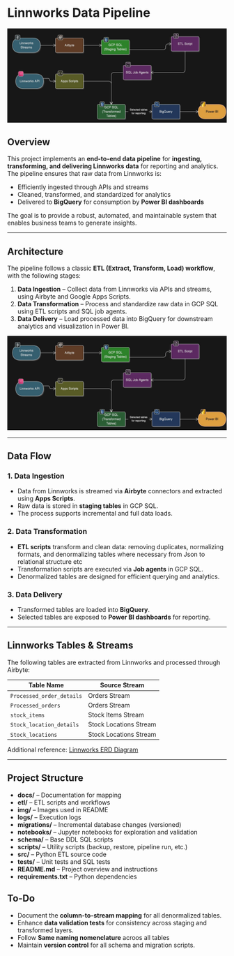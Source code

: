 # Linnworks Data Pipeline

![Architecture](img/arhci_img.jpg)  

## Overview
This project implements an **end-to-end data pipeline** for **ingesting, transforming, and delivering Linnworks data** for reporting and analytics. The pipeline ensures that raw data from Linnworks is:

- Efficiently ingested through APIs and streams  
- Cleaned, transformed, and standardized for analytics  
- Delivered to **BigQuery** for consumption by **Power BI dashboards**  

The goal is to provide a robust, automated, and maintainable system that enables business teams to generate insights.

---

## Architecture
The pipeline follows a classic **ETL (Extract, Transform, Load) workflow**, with the following stages:  

1. **Data Ingestion** – Collect data from Linnworks via APIs and streams, using Airbyte and Google Apps Scripts.  
2. **Data Transformation** – Process and standardize raw data in GCP SQL using ETL scripts and SQL job agents.  
3. **Data Delivery** – Load processed data into BigQuery for downstream analytics and visualization in Power BI.  

![Architecture](img/arhci_img.jpg)  

---

## Data Flow

### 1. Data Ingestion
- Data from Linnworks is streamed via **Airbyte** connectors and extracted using **Apps Scripts**.  
- Raw data is stored in **staging tables** in GCP SQL.  
- The process supports incremental and full data loads.  

### 2. Data Transformation
- **ETL scripts** transform and clean data: removing duplicates, normalizing formats, and denormalizing tables where necessary from Json to relational structure etc 
- Transformation scripts are executed via **Job agents** in GCP SQL.  
- Denormalized tables are designed for efficient querying and analytics.  

### 3. Data Delivery
- Transformed tables are loaded into **BigQuery**.  
- Selected tables are exposed to **Power BI dashboards** for reporting.  


---

## Linnworks Tables & Streams
The following tables are extracted from Linnworks and processed through Airbyte:

| Table Name                 | Source Stream           |
|-----------------------------|------------------------|
| `Processed_order_details`   | Orders Stream          |
| `Processed_orders`          | Orders Stream          |
| `stock_items`               | Stock Items Stream     |
| `Stock_location_details`    | Stock Locations Stream |
| `Stock_locations`           | Stock Locations Stream |

Additional reference: [Linnworks ERD Diagram](https://docs.linnworks.com/resources/Storage/documentation/Files/LW_Database_structure_image.png)

---

## Project Structure

- **docs/** – Documentation for mapping
- **etl/** – ETL scripts and workflows
- **img/** – Images used in README 
- **logs/** – Execution logs
- **migrations/** – Incremental database changes (versioned)
- **notebooks/** – Jupyter notebooks for exploration and validation
- **schema/** – Base DDL SQL scripts
- **scripts/** – Utility scripts (backup, restore, pipeline run, etc.)
- **src/** – Python ETL source code
- **tests/** – Unit tests and SQL tests
- **README.md** – Project overview and instructions
- **requirements.txt** – Python dependencies




## To-Do

- Document the **column-to-stream mapping** for all denormalized tables.  
- Enhance **data validation tests** for consistency across staging and transformed layers.  
- Follow **Same naming nomenclature**  acroos all tables 
- Maintain **version control** for all schema and migration scripts.  
